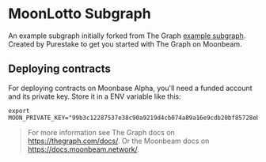 # MoonLotto Subgraph

An example subgraph initially forked from The Graph [example subgraph](https://github.com/graphprotocol/example-subgraph). Created by Purestake to get you started with The Graph on Moonbeam.

## Deploying contracts

For deploying contracts on Moonbase Alpha, you'll need a funded account and its private key. Store it in a ENV variable like this:

```shell
export MOON_PRIVATE_KEY="99b3c12287537e38c90a9219d4cb074a89a16e9cdb20bf85728ebd97c343e342"  
```

> For more information see The Graph docs on https://thegraph.com/docs/.
> Or the Moonbeam docs on https://docs.moonbeam.network/.

